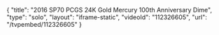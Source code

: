 {
    "title": "2016 SP70 PCGS 24K Gold Mercury 100th Anniversary Dime",
    "type": "solo",
    "layout": "iframe-static",
    "videoId": "112326605",
    "url": "\/tvpembed\/112326605"
}